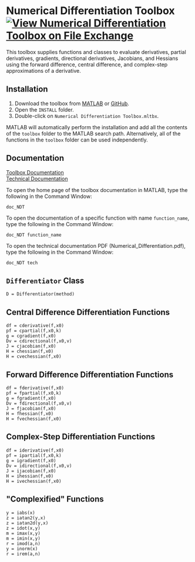# Numerical Differentiation Toolbox [![View Numerical Differentiation Toolbox on File Exchange](https://www.mathworks.com/matlabcentral/images/matlab-file-exchange.svg)](https://www.mathworks.com/matlabcentral/fileexchange/97267-numerical-differentiation-toolbox)

This toolbox supplies functions and classes to evaluate derivatives, partial derivatives, gradients, directional derivatives, Jacobians, and Hessians using the forward difference, central difference, and complex-step approximations of a derivative.


## Installation

1. Download the toolbox from [MATLAB](https://www.mathworks.com/matlabcentral/fileexchange/97267-numerical-differentiation-toolbox) or [GitHub](https://github.com/tamaskis/Numerical_Differentiation_Toolbox-MATLAB).
2. Open the `INSTALL` folder.
3. Double-click on `Numerical Differentiation Toolbox.mltbx`.

MATLAB will automatically perform the installation and add all the contents of the `toolbox` folder to the MATLAB search path. Alternatively, all of the functions in the `toolbox` folder can be used independently.


## Documentation

[Toolbox Documentation](https://tamaskis.github.io/Numerical_Differentiation_Toolbox-MATLAB/)\
[Technical Documentation](https://tamaskis.github.io/files/Numerical_Differentiation.pdf)

To open the home page of the toolbox documentation in MATLAB, type the following in the Command Window:

```
doc_NDT
```

To open the documentation of a specific function with name `function_name`, type the following in the Command Window:

```
doc_NDT function_name
```

To open the technical documentation PDF (Numerical_Differentiation.pdf), type the following in the Command Window:

```
doc_NDT tech
```


## `Differentiator` Class

`D = Differentiator(method)`


## Central Difference Differentiation Functions

`df = cderivative(f,x0)`\
`pf = cpartial(f,x0,k)`\
`g = cgradient(f,x0)`\
`Dv = cdirectional(f,x0,v)`\
`J = cjacobian(f,x0)`\
`H = chessian(f,x0)`\
`H = cvechessian(f,x0)`


## Forward Difference Differentiation Functions

`df = fderivative(f,x0)`\
`pf = fpartial(f,x0,k)`\
`g = fgradient(f,x0)`\
`Dv = fdirectional(f,x0,v)`\
`J = fjacobian(f,x0)`\
`H = fhessian(f,x0)`\
`H = fvechessian(f,x0)`


## Complex-Step Differentiation Functions

`df = iderivative(f,x0)`\
`pf = ipartial(f,x0,k)`\
`g = igradient(f,x0)`\
`Dv = idirectional(f,x0,v)`\
`J = ijacobian(f,x0)`\
`H = ihessian(f,x0)`\
`H = ivechessian(f,x0)`


## "Complexified" Functions
`y = iabs(x)`\
`z = iatan2(y,x)`\
`z = iatan2d(y,x)`\
`z = idot(x,y)`\
`m = imax(x,y)`\
`m = imin(x,y)`\
`r = imod(a,n)`\
`y = inorm(x)`\
`r = irem(a,n)`
